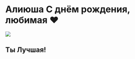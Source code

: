 <!DOCTYPE html>
<html lang="ru">
<head>
  <meta charset="UTF-8">
  <title>С днём рождения!</title>
</head>
<body>
  <h1>Алиюша С днём рождения, любимая ❤️</h1>
</body>
</html>
<img src="https://thumbs.dreamstime.com/b/colorful-happy-birthday-cupcakes-candles-spelling-148323072.jpg"
</body>
<h2>Ты Лучшая! </h2>
</html>
